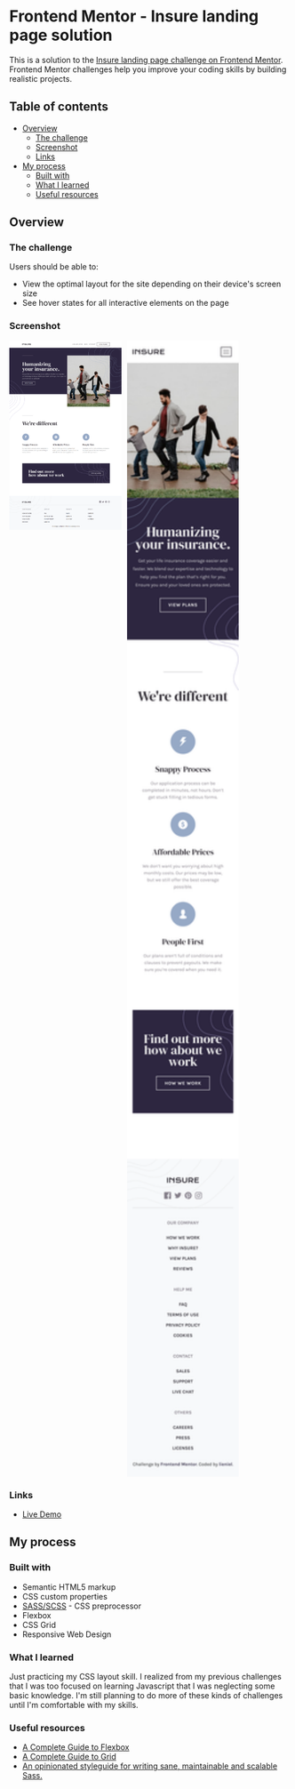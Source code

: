 # Frontend Mentor - Insure landing page solution

This is a solution to the [Insure landing page challenge on Frontend Mentor](https://www.frontendmentor.io/challenges/insure-landing-page-uTU68JV8). Frontend Mentor challenges help you improve your coding skills by building realistic projects. 

## Table of contents

- [Overview](#overview)
  - [The challenge](#the-challenge)
  - [Screenshot](#screenshot)
  - [Links](#links)
- [My process](#my-process)
  - [Built with](#built-with)
  - [What I learned](#what-i-learned)
  - [Useful resources](#useful-resources)

## Overview

### The challenge

Users should be able to:

- View the optimal layout for the site depending on their device's screen size
- See hover states for all interactive elements on the page

### Screenshot

<div style="display: flex; align-items: start; gap: 10px">
    <img src="./assets/design/ssDesktop.png" width="40%"><img src="./assets/design/ssPhone.png" width="40%">
</div>

### Links

- [Live Demo](https://njvs.github.io/blogr-landing-page/)

## My process

### Built with

- Semantic HTML5 markup
- CSS custom properties
- [SASS/SCSS](https://sass-lang.com) - CSS preprocessor
- Flexbox
- CSS Grid
- Responsive Web Design

### What I learned

Just practicing my CSS layout skill. I realized from my previous challenges that I was too focused on learning Javascript that I was neglecting some basic knowledge. I'm still planning to do more of these kinds of challenges until I'm comfortable with my skills.

### Useful resources

- [A Complete Guide to Flexbox](https://css-tricks.com/snippets/css/a-guide-to-flexbox/)
- [A Complete Guide to Grid](https://css-tricks.com/snippets/css/complete-guide-grid/)
- [An opinionated styleguide for writing sane, maintainable and scalable Sass.](https://sass-guidelin.es/)